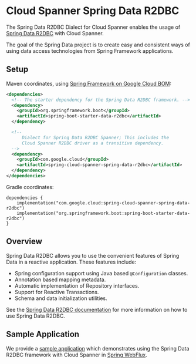 # Cloud Spanner Spring Data R2DBC

The Spring Data R2DBC Dialect for Cloud Spanner enables the usage of [Spring Data R2DBC](https://github.com/spring-projects/spring-data-r2dbc) with Cloud Spanner.

The goal of the Spring Data project is to create easy and consistent ways of using data access technologies from Spring Framework applications.

## Setup

Maven coordinates, using [Spring Framework on Google Cloud BOM](getting-started.xml#bill-of-materials):

```xml
<dependencies>
  <!-- The starter dependency for the Spring Data R2DBC framework. -->
  <dependency>
    <groupId>org.springframework.boot</groupId>
    <artifactId>spring-boot-starter-data-r2dbc</artifactId>
  </dependency>

  <!--
      Dialect for Spring Data R2DBC Spanner; This includes the
      Cloud Spanner R2DBC driver as a transitive dependency.
  -->
  <dependency>
    <groupId>com.google.cloud</groupId>
    <artifactId>spring-cloud-spanner-spring-data-r2dbc</artifactId>
  </dependency>
</dependencies>
```
Gradle coordinates:

    dependencies {
        implementation("com.google.cloud:spring-cloud-spanner-spring-data-r2dbc")
        implementation("org.springframework.boot:spring-boot-starter-data-r2dbc")
    }


## Overview

Spring Data R2DBC allows you to use the convenient features of Spring Data in a reactive application.
These features include:

* Spring configuration support using Java based `@Configuration` classes.
* Annotation based mapping metadata.
* Automatic implementation of Repository interfaces.
* Support for Reactive Transactions.
* Schema and data initialization utilities.

See the [Spring Data R2DBC documentation](https://docs.spring.io/spring-data/r2dbc/docs/1.0.x/reference/html/#reference) for more information on how to use Spring Data R2DBC.

## Sample Application

We provide a [sample application](https://github.com/GoogleCloudPlatform/spring-cloud-gcp/tree/main/spring-cloud-gcp-samples/spring-cloud-spanner-r2dbc-samples) which demonstrates using the Spring Data R2DBC framework with Cloud Spanner in [Spring WebFlux](https://docs.spring.io/spring-framework/reference/web/webflux.html).
